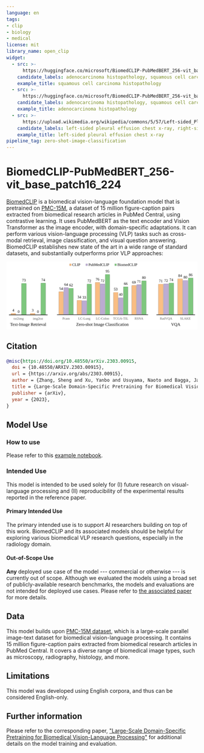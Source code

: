 ```yaml
---
language: en
tags:
- clip
- biology
- medical
license: mit
library_name: open_clip
widget:
  - src: >-
      https://huggingface.co/microsoft/BiomedCLIP-PubMedBERT_256-vit_base_patch16_224/resolve/main/example_data/biomed_image_classification_example_data/squamous_cell_carcinoma_histopathology.jpeg
    candidate_labels: adenocarcinoma histopathology, squamous cell carcinoma histopathology
    example_title: squamous cell carcinoma histopathology
  - src: >-
      https://huggingface.co/microsoft/BiomedCLIP-PubMedBERT_256-vit_base_patch16_224/resolve/main/example_data/biomed_image_classification_example_data/adenocarcinoma_histopathology.jpg
    candidate_labels: adenocarcinoma histopathology, squamous cell carcinoma histopathology
    example_title: adenocarcinoma histopathology    
  - src: >-
      https://upload.wikimedia.org/wikipedia/commons/5/57/Left-sided_Pleural_Effusion.jpg
    candidate_labels: left-sided pleural effusion chest x-ray, right-sided pleural effusion chest x-ray, normal chest x-ray
    example_title: left-sided pleural effusion chest x-ray
pipeline_tag: zero-shot-image-classification
---
```


# BiomedCLIP-PubMedBERT_256-vit_base_patch16_224

[BiomedCLIP](https://aka.ms/biomedclip-paper) is a biomedical vision-language foundation model that is pretrained on [PMC-15M](https://aka.ms/biomedclip-paper), a dataset of 15 million figure-caption pairs extracted from biomedical research articles in PubMed Central, using contrastive learning. 
It uses PubMedBERT as the text encoder and Vision Transformer as the image encoder, with domain-specific adaptations.
It can perform various vision-language processing (VLP) tasks such as cross-modal retrieval, image classification, and visual question answering. 
BiomedCLIP establishes new state of the art in a wide range of standard datasets, and substantially outperforms prior VLP approaches:

![](biomed-vlp-eval.svg)


## Citation

```bibtex
@misc{https://doi.org/10.48550/arXiv.2303.00915,
  doi = {10.48550/ARXIV.2303.00915},
  url = {https://arxiv.org/abs/2303.00915},
  author = {Zhang, Sheng and Xu, Yanbo and Usuyama, Naoto and Bagga, Jaspreet and Tinn, Robert and Preston, Sam and Rao, Rajesh and Wei, Mu and Valluri, Naveen and Wong, Cliff and Lungren, Matthew and Naumann, Tristan and Poon, Hoifung},
  title = {Large-Scale Domain-Specific Pretraining for Biomedical Vision-Language Processing},
  publisher = {arXiv},
  year = {2023},
}
```

## Model Use

### How to use

Please refer to this [example notebook](https://aka.ms/biomedclip-example-notebook).

### Intended Use

This model is intended to be used solely for (I) future research on visual-language processing and (II) reproducibility of the experimental results reported in the reference paper.

#### Primary Intended Use

The primary intended use is to support AI researchers building on top of this work. BiomedCLIP and its associated models should be helpful for exploring various biomedical VLP research questions, especially in the radiology domain.

#### Out-of-Scope Use

**Any** deployed use case of the model --- commercial or otherwise --- is currently out of scope. Although we evaluated the models using a broad set of publicly-available research benchmarks, the models and evaluations are not intended for deployed use cases. Please refer to [the associated paper](https://aka.ms/biomedclip-paper) for more details.

## Data

This model builds upon [PMC-15M dataset](https://aka.ms/biomedclip-paper), which is a large-scale parallel image-text dataset for biomedical vision-language processing. It contains 15 million figure-caption pairs extracted from biomedical research articles in PubMed Central. It covers a diverse range of biomedical image types, such as microscopy, radiography, histology, and more.

## Limitations

This model was developed using English corpora, and thus can be considered English-only.

## Further information

Please refer to the corresponding paper, ["Large-Scale Domain-Specific Pretraining for Biomedical Vision-Language Processing"](https://aka.ms/biomedclip-paper) for additional details on the model training and evaluation.